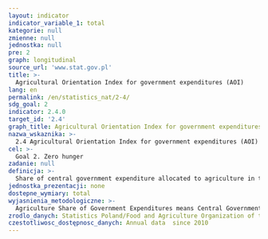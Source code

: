 ```yaml
---
layout: indicator
indicator_variable_1: total
kategorie: null
zmienne: null
jednostka: null
pre: 2
graph: longitudinal
source_url: 'www.stat.gov.pl'
title: >-
  Agricultural Orientation Index for government expenditures (AOI)
lang: en
permalink: /en/statistics_nat/2-4/
sdg_goal: 2
indicator: 2.4.0
target_id: '2.4'
graph_title: Agricultural Orientation Index for government expenditures (AOI)
nazwa_wskaznika: >-
  2.4 Agricultural Orientation Index for government expenditures (AOI)
cel: >-
  Goal 2. Zero hunger
zadanie: null
definicja: >-
  Share of central government expenditure allocated to agriculture in total central government expenditure, related to the share of agriculture in GDP.
jednostka_prezentacji: none
dostepne_wymiary: total
wyjasnienia_metodologiczne: >-
  Agriculture Share of Government Expenditures means Central Government Expenditures on Agriculture related to Total Central Government Outlays (according to Classification of Functions of Government - COFOG).Agriculture Share of GDP means Agriculture Value Added in relation to gross value added in section Agriculture (i.e. Division A - Agriculture, forestry, fishing and hunting of PKD 2007 , related to value of GDP, according to ESA2010.Gross domestic product (GDP) illustrates the final result of the activity of all entities of the national economy (resident producer units – domestic) in a given year. The exact definition and methodology for calculating GDP is contained in the regulation (EU) No 549/2013 of the European Parliament and of the Council of 21 May 2013 on the European system of national and regional accounts in the European Union (ESA 2010).An Agriculture Orientation Index (AOI) greater than 1 reflects a higher orientation towards the agriculture sector, which receives a higher share of government spending relative to its contribution to economic value added. An AOI less than 1 reflects a lower orientation to agriculture, while an AOI = 1 reflects neutrality in a government orientation to the agriculture sector.
zrodlo_danych: Statistics Poland/Food and Agriculture Organization of the United Nations (FAO)
czestotliwosc_dostępnosc_danych: Annual data  since 2010
---
```

